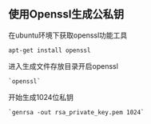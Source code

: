 ## 使用Openssl生成公私钥

在ubuntu环境下获取openssl功能工具

```
apt-get install openssl
```

进入生成文件存放目录开启openssl

    `openssl`

开始生成1024位私钥

    `genrsa -out rsa_private_key.pem 1024`

